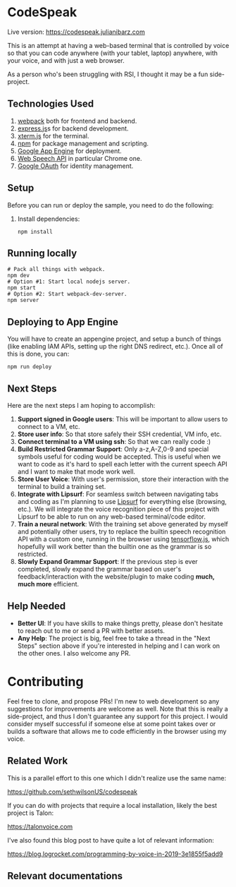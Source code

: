 # CodeSpeak

Live version: https://codespeak.julianibarz.com

This is an attempt at having a web-based terminal that is controlled by voice so that you can code
 anywhere (with your tablet, laptop) anywhere, with your voice, and with just a web browser.

As a person who's been struggling with RSI, I thought it may be a fun side-project.

## Technologies Used

1.  [webpack](https://webpack.js.org/) both for frontend and backend.
2.  [express.js](https://expressjs.com/)s for backend development.
3.  [xterm.js](https://xtermjs.org/) for the terminal.
4.  [npm](https://www.npmjs.com/) for package management and scripting.
4.  [Google App Engine](https://cloud.google.com/appengine/docs/) for deployment.
5.  [Web Speech API](https://w3c.github.io/speech-api/) in particular Chrome one.
6.  [Google OAuth](https://developers.google.com/identity/sign-in/web/backend-auth) for identity management.

## Setup

Before you can run or deploy the sample, you need to do the following:

1.  Install dependencies:

        npm install

## Running locally

    # Pack all things with webpack.
    npm dev
    # Option #1: Start local nodejs server.
    npm start
    # Option #2: Start webpack-dev-server.
    npm server

## Deploying to App Engine

You will have to create an appengine project, and setup a bunch of things
(like enabling IAM APIs, setting up the right DNS redirect, etc.). Once
all of this is done, you can:

    npm run deploy

## Next Steps

Here are the next steps I am hoping to accomplish:
1.  **Support signed in Google users**: This will be important to allow users to connect to a VM, etc.
2.  **Store user info**: So that store safely their SSH credential, VM info, etc.
3.  **Connect terminal to a VM using ssh**: So that we can really code :)
4.  **Build Restricted Grammar Support**: Only a-z,A-Z,0-9 and special symbols useful for coding would be 
    accepted. This is useful when we want to code as it's hard to spell each letter with the current
    speech API and I want to make that mode work well.
5.  **Store User Voice**: With user's permission, store their interaction with the terminal to build
    a training set.
6.  **Integrate with Lipsurf**: For seamless switch between navigating tabs and coding as I'm planning to use [Lipsurf](https://lipsurf.com)
    for everything else (browsing, etc.). We will integrate the voice recognition piece of this project with Lipsurf
    to be able to run on any web-based terminal/code editor.
7.  **Train a neural network**: With the training set above generated by myself and potentially other users,
    try to replace the builtin speech recognition API with a custom one, running in the browser using 
    [tensorflow.js](https://www.tensorflow.org/js), which hopefully will work better than the builtin
    one as the grammar is so restricted.
8.  **Slowly Expand Grammar Support**: If the previous step is ever completed,
    slowly expand the grammar based on user's feedback/interaction with the website/plugin to make
    coding **much, much more** efficient.

## Help Needed

- **Better UI**: If you have skills to make things pretty, please don't hesitate to reach out to me or send a PR with better assets.
- **Any Help**: The project is big, feel free to take a thread in the "Next Steps" section above if you're interested in helping
  and I can work on the other ones. I also welcome any PR.

# Contributing

Feel free to clone, and propose PRs! I'm new to web development so any suggestions for improvements are welcome as well.
Note that this is really a side-project, and thus I don't guarantee any support for this project. I would consider myself successful
if someone else at some point takes over or builds a software that allows me to code efficiently in the browser using my voice.

## Related Work

This is a parallel effort to this one which I didn't realize use the same name:

https://github.com/sethwilsonUS/codespeak

If you can do with projects that require a local installation, likely the best project
is Talon:

https://talonvoice.com

I've also found this blog post to have quite a lot of relevant information:

https://blog.logrocket.com/programming-by-voice-in-2019-3e1855f5add9

## Relevant documentations

[appengine]: https://cloud.google.com/appengine/docs/standard/nodejs
[tutorial]: https://cloud.google.com/appengine/docs/standard/nodejs/building-app/writing-web-service
[readme]: ../../README.md
[contributing]: https://github.com/GoogleCloudPlatform/nodejs-docs-samples/blob/master/CONTRIBUTING.md
